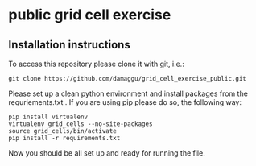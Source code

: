# public grid cell exercise

## Installation instructions

To access this repository please clone it with git, i.e.:
```
git clone https://github.com/damaggu/grid_cell_exercise_public.git
```

Please set up a clean python environment and install packages from the requriements.txt . If you are using pip please do so, the following way:
```
pip install virtualenv
virtualenv grid_cells --no-site-packages
source grid_cells/bin/activate
pip install -r requirements.txt
```

Now you should be all set up and ready for running the file.
